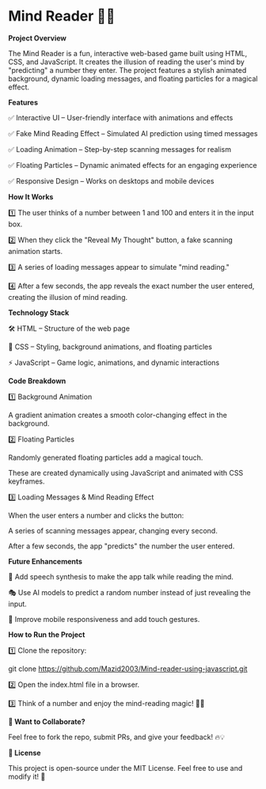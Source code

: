 # Mind Reader 🧠🔮

**Project Overview**

The Mind Reader is a fun, interactive web-based game built using HTML, CSS, and JavaScript. It creates the illusion of reading the user's mind by "predicting" a number they enter. The project features a stylish animated background, dynamic loading messages, and floating particles for a magical effect.

**Features**

✅ Interactive UI – User-friendly interface with animations and effects

✅ Fake Mind Reading Effect – Simulated AI prediction using timed messages

✅ Loading Animation – Step-by-step scanning messages for realism

✅ Floating Particles – Dynamic animated effects for an engaging experience

✅ Responsive Design – Works on desktops and mobile devices

**How It Works**

1️⃣ The user thinks of a number between 1 and 100 and enters it in the input box.

2️⃣ When they click the "Reveal My Thought" button, a fake scanning animation starts.

3️⃣ A series of loading messages appear to simulate "mind reading."

4️⃣ After a few seconds, the app reveals the exact number the user entered, creating the illusion of mind reading.

**Technology Stack**

🛠 HTML – Structure of the web page

🎨 CSS – Styling, background animations, and floating particles

⚡ JavaScript – Game logic, animations, and dynamic interactions

**Code Breakdown**

1️⃣ Background Animation

A gradient animation creates a smooth color-changing effect in the background.

2️⃣ Floating Particles

Randomly generated floating particles add a magical touch.

These are created dynamically using JavaScript and animated with CSS keyframes.

3️⃣ Loading Messages & Mind Reading Effect

When the user enters a number and clicks the button:

A series of scanning messages appear, changing every second.

After a few seconds, the app "predicts" the number the user entered.

**Future Enhancements**

🚀 Add speech synthesis to make the app talk while reading the mind.

🎭 Use AI models to predict a random number instead of just revealing the input.

📱 Improve mobile responsiveness and add touch gestures.

**How to Run the Project**

1️⃣ Clone the repository:

git clone https://github.com/Mazid2003/Mind-reader-using-javascript.git

2️⃣ Open the index.html file in a browser.

3️⃣ Think of a number and enjoy the mind-reading magic! 🎩✨

**💬 Want to Collaborate?**

Feel free to fork the repo, submit PRs, and give your feedback! 🔥💡

**📜 License**

This project is open-source under the MIT License. Feel free to use and modify it! 🚀
